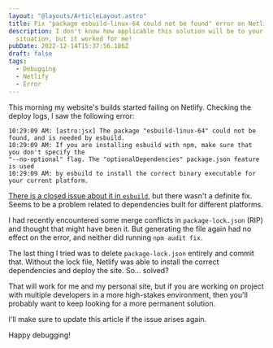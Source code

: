 ```yaml
---
layout: "@layouts/ArticleLayout.astro"
title: Fix "package esbuild-linux-64 could not be found" error on Netlify
description: I don't know how applicable this solution will be to your
  situation, but it worked for me!
pubDate: 2022-12-14T15:37:56.186Z
draft: false
tags:
  - Debugging
  - Netlify
  - Error
---
```

This morning my website's builds started failing on Netlify. Checking the deploy logs, I saw the following error:

```
10:29:09 AM: [astro:jsx] The package "esbuild-linux-64" could not be found, and is needed by esbuild.
10:29:09 AM: If you are installing esbuild with npm, make sure that you don't specify the
"--no-optional" flag. The "optionalDependencies" package.json feature is used
10:29:09 AM: by esbuild to install the correct binary executable for your current platform.
```

[There is a closed issue about it in `esbuild`](https://github.com/evanw/esbuild/issues/1819), but there wasn't a definite fix. Seems to be a problem related to dependencies built for different platforms.

I had recently encountered some merge conflicts in `package-lock.json` (RIP) and thought that might have been it. But generating the file again had no effect on the error, and neither did running `npm audit fix`.

The last thing I tried was to delete `package-lock.json` entirely and commit that. Without the lock file, Netlify was able to install the correct dependencies and deploy the site. So... solved?

That will work for me and my personal site, but if you are working on project with multiple developers in a more high-stakes environment, then you'll probably want to keep looking for a more permanent solution.

I'll make sure to update this article if the issue arises again.

Happy debugging!